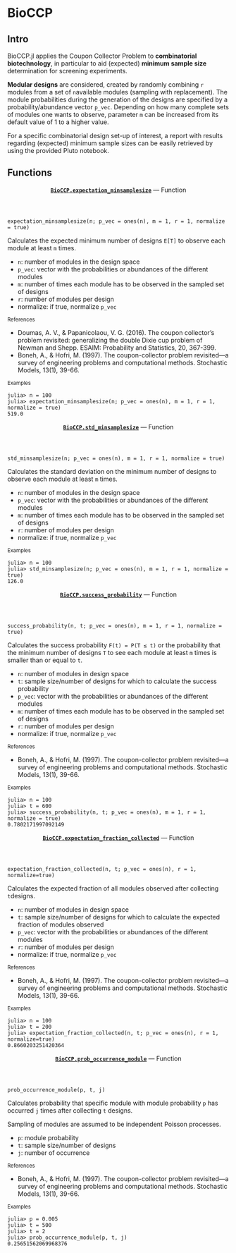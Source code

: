 # BioCCP
## Intro
 
BioCCP.jl applies the Coupon Collector Problem to **combinatorial biotechnology**, in particular to aid (expected) **minimum sample size** determination for screening experiments. 

**Modular designs** are considered, created by randomly combining `r` modules from a set of `n`available modules (sampling with replacement). The module probabilities during the generation of the designs are specified by a probability/abundance vector `p_vec`. Depending on how many complete sets of modules one wants to observe, parameter `m` can be increased from its default value of 1 to a higher value. 

For a specific combinatorial design set-up of interest, a report with results regarding (expected) minimum sample sizes can be easily retrieved by using the provided Pluto notebook.

## Functions

<html lang="en"><head><meta charset="UTF-8"/><meta name="viewport" content="width=device-width, initial-scale=1.0"/></head><body><div id="documenter"><nav class="docs-sidebar">  <article class="docstring"><header><a class="docstring-binding" id="BioCCP.expectation_minsamplesize" href="#BioCCP.expectation_minsamplesize"><code><strong>BioCCP.expectation_minsamplesize</strong></code></a> — <span class="docstring-category">Function</span></header><section><div><pre><code class="language-julia">expectation_minsamplesize(n; p_vec = ones(n), m = 1, r = 1, normalize = true)</code></pre><p>Calculates the expected minimum number of designs <code>E[T]</code>  to observe each module at least <code>m</code> times.</p><ul><li><code>n</code>: number of modules in the design space</li><li><code>p_vec</code>: vector with the probabilities or abundances of the different modules</li><li><code>m</code>: number of times each module has to be observed in the sampled set of designs </li><li><code>r</code>: number of modules per design</li><li>normalize: if true, normalize <code>p_vec</code></li></ul><p><small>References</small></p><ul><li>Doumas, A. V., &amp; Papanicolaou, V. G. (2016). The coupon collector’s problem revisited: generalizing the double Dixie cup problem of Newman and Shepp. ESAIM: Probability and Statistics, 20, 367-399.</li><li>Boneh, A., &amp; Hofri, M. (1997). The coupon-collector problem revisited—a survey of engineering problems and computational methods. Stochastic Models, 13(1), 39-66.</li></ul><p><small>Examples</small></p><pre><code class="language-julia-repl">julia&gt; n = 100
julia&gt; expectation_minsamplesize(n; p_vec = ones(n), m = 1, r = 1, normalize = true)
519.0</code></pre></div></section></article><article class="docstring"><header><a class="docstring-binding" id="BioCCP.std_minsamplesize" href="#BioCCP.std_minsamplesize"><code><strong>BioCCP.std_minsamplesize</strong></code></a> — <span class="docstring-category">Function</span></header><section><div><pre><code class="language-julia">std_minsamplesize(n; p_vec = ones(n), m = 1, r = 1, normalize = true)</code></pre><p>Calculates the standard deviation on the minimum number of designs to observe each module at least <code>m</code> times.</p><ul><li><code>n</code>: number of modules in the design space</li><li><code>p_vec</code>: vector with the probabilities or abundances of the different modules</li><li><code>m</code>: number of times each module has to be observed in the sampled set of designs </li><li><code>r</code>: number of modules per design</li><li>normalize: if true, normalize <code>p_vec</code></li></ul><p><small>Examples</small></p><pre><code class="language-julia-repl">julia&gt; n = 100
julia&gt; std_minsamplesize(n; p_vec = ones(n), m = 1, r = 1, normalize = true)
126.0</code></pre></div></section></article><article class="docstring"><header><a class="docstring-binding" id="BioCCP.success_probability" href="#BioCCP.success_probability"><code><strong>BioCCP.success_probability</strong></code></a> — <span class="docstring-category">Function</span></header><section><div><pre><code class="language-julia">success_probability(n, t; p_vec = ones(n), m = 1, r = 1, normalize = true)</code></pre><p>Calculates the success probability <code>F(t) = P(T ≤ t)</code> or the probability that the minimum number of designs <code>T</code> to see each module at least <code>m</code> times is smaller than or equal to <code>t</code>.</p><ul><li><code>n</code>: number of modules in design space</li><li><code>t</code>: sample size/number of designs for which to calculate the success probability </li><li><code>p_vec</code>: vector with the probabilities or abundances of the different modules</li><li><code>m</code>: number of times each module has to be observed in the sampled set of designs </li><li><code>r</code>: number of modules per design</li><li>normalize: if true, normalize <code>p_vec</code></li></ul><p><small>References</small></p><ul><li>Boneh, A., &amp; Hofri, M. (1997). The coupon-collector problem revisited—a survey of engineering problems and computational methods. Stochastic Models, 13(1), 39-66.</li></ul><p><small>Examples</small></p><pre><code class="language-julia-repl">julia&gt; n = 100
julia&gt; t = 600
julia&gt; success_probability(n, t; p_vec = ones(n), m = 1, r = 1, normalize = true)
0.7802171997092149</code></pre></div></section></article><article class="docstring"><header><a class="docstring-binding" id="BioCCP.expectation_fraction_collected" href="#BioCCP.expectation_fraction_collected"><code><strong>BioCCP.expectation_fraction_collected</strong></code></a> — <span class="docstring-category">Function</span></header><section><div><pre><code class="language-julia">expectation_fraction_collected(n, t; p_vec = ones(n), r = 1, normalize=true)</code></pre><p>Calculates the expected fraction of all modules observed after collecting <code>t</code>designs.</p><ul><li><code>n</code>: number of modules in design space</li><li><code>t</code>: sample size/number of designs for which to calculate the expected fraction of modules observed</li><li><code>p_vec</code>: vector with the probabilities or abundances of the different modules </li><li><code>r</code>: number of modules per design</li><li>normalize: if true, normalize <code>p_vec</code></li></ul><p><small>References</small></p><ul><li>Boneh, A., &amp; Hofri, M. (1997). The coupon-collector problem revisited—a survey of engineering problems and computational methods. Stochastic Models, 13(1), 39-66.</li></ul><p><small>Examples</small></p><pre><code class="language-julia-repl">julia&gt; n = 100
julia&gt; t = 200
julia&gt; expectation_fraction_collected(n, t; p_vec = ones(n), r = 1, normalize=true)
0.8660203251420364</code></pre></div></section></article><article class="docstring"><header><a class="docstring-binding" id="BioCCP.prob_occurrence_module" href="#BioCCP.prob_occurrence_module"><code><strong>BioCCP.prob_occurrence_module</strong></code></a> — <span class="docstring-category">Function</span></header><section><div><pre><code class="language-julia">prob_occurrence_module(p, t, j)</code></pre><p>Calculates probability that specific module with module probability <code>p</code>  has occurred <code>j</code> times after collecting <code>t</code> designs.</p><p>Sampling of modules are assumed to be independent Poisson processes.</p><ul><li><code>p</code>: module probability</li><li><code>t</code>: sample size/number of designs </li><li><code>j</code>: number of occurrence </li></ul><p><small>References</small></p><ul><li>Boneh, A., &amp; Hofri, M. (1997). The coupon-collector problem revisited—a survey of engineering problems and computational methods. Stochastic Models, 13(1), 39-66.</li></ul><p><small>Examples</small></p><pre><code class="language-julia-repl">julia&gt; p = 0.005
julia&gt; t = 500
julia&gt; t = 2
julia&gt; prob_occurrence_module(p, t, j)
0.25651562069968376</code></pre> 


 


